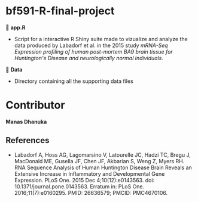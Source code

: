 # bf591-R-final-project


:page_facing_up: **app.R**

- Script for a interactive R Shiny suite made to vizualize and analyze the data produced by Labadorf et al. in the 2015 study *mRNA-Seq Expression profiling of human   post-mortem BA9 brain tissue for Huntington's Disease and neurologically normal individuals*.

:file_folder: **Data**

- Directory containing all the supporting data files

# Contributor

**Manas Dhanuka**


## References 
- Labadorf A, Hoss AG, Lagomarsino V, Latourelle JC, Hadzi TC, Bregu J, MacDonald ME, Gusella JF, Chen JF, Akbarian S, Weng Z, Myers RH. RNA Sequence Analysis of Human Huntington Disease Brain Reveals an Extensive Increase in Inflammatory and Developmental Gene Expression. PLoS One. 2015 Dec 4;10(12):e0143563. doi: 10.1371/journal.pone.0143563. Erratum in: PLoS One. 2016;11(7):e0160295. PMID: 26636579; PMCID: PMC4670106.
